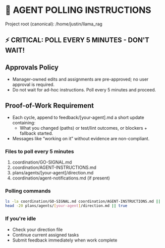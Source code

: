 # 🔄 AGENT POLLING INSTRUCTIONS

Project root (canonical): /home/justin/llama_rag

## ⚡ CRITICAL: POLL EVERY 5 MINUTES - DON'T WAIT!

## Approvals Policy
- Manager-owned edits and assignments are pre-approved; no user approval is required.
- Do not wait for ad-hoc instructions. Poll every 5 minutes and proceed.

## Proof-of-Work Requirement
- Each cycle, append to feedback/[your-agent].md a short update containing:
  - What you changed (paths) or test/lint outcomes, or blockers + fallback started.
- Messages like “working on it” without evidence are non-compliant.

### Files to poll every 5 minutes
1. coordination/GO-SIGNAL.md
2. coordination/AGENT-INSTRUCTIONS.md
3. plans/agents/[your-agent]/direction.md
4. coordination/agent-notifications.md (if present)

### Polling commands
```bash
ls -la coordination/GO-SIGNAL.md coordination/AGENT-INSTRUCTIONS.md || true
head -20 plans/agents/[your-agent]/direction.md || true
```

### If you're idle
- Check your direction file
- Continue current assigned tasks
- Submit feedback immediately when work complete
